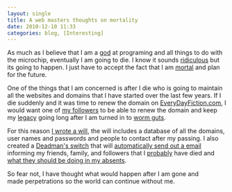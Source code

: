 ```yaml
---
layout: single
title: A web masters thoughts on mortality
date: 2010-12-10 11:33
categories: blog, [Interesting]
---
```

As much as I believe that I am a <a href="http://en.wikipedia.org/wiki/God_complex">god</a> at programing and all things to do with the microchip, eventually I am going to die. I know it sounds <a href="http://www.merriam-webster.com/dictionary/ridiculous">ridiculous</a> but its going to happen. I just have to accept the fact that I am <a href="http://en.wikipedia.org/wiki/Mortality">mortal</a> and plan for the future.

One of the things that I am concerned is after I die who is going to maintain all the websites and domains that I have started over the last few years. If I die suddenly and it was time to renew the domain on <a href="http://everydayfiction.com/">EveryDayFiction.com</a>, I would want one of <a href="http://en.wikipedia.org/wiki/Narcissistic_personality_disorder">my followers</a> to be able to renew the domain and keep my <a href="http://en.wikipedia.org/wiki/Legacy">legacy</a> going long after I am turned in to <a href="http://en.wikipedia.org/wiki/Atheism">worm guts</a>.

For this reason <a href="http://en.wikipedia.org/wiki/Will_(law)">I wrote a will</a>, the will includes a database of all the domains, user names and passwords and people to contact after my passing. I also created a <a href="http://www.abluestar.com/utilities/death_clock/">Deadman's switch</a> that will <a href="http://en.wikipedia.org/wiki/Dead_man's_switch">automatically send out a email</a> informing my friends, family, and followers that I <a href="http://en.wikipedia.org/wiki/Software_bug">probably</a> have died and <a href="http://en.wikipedia.org/wiki/World_domination">what they should be doing in my absents</a>.

So fear not, I have thought what would happen after I am gone and made perpetrations so the world can continue without me.
